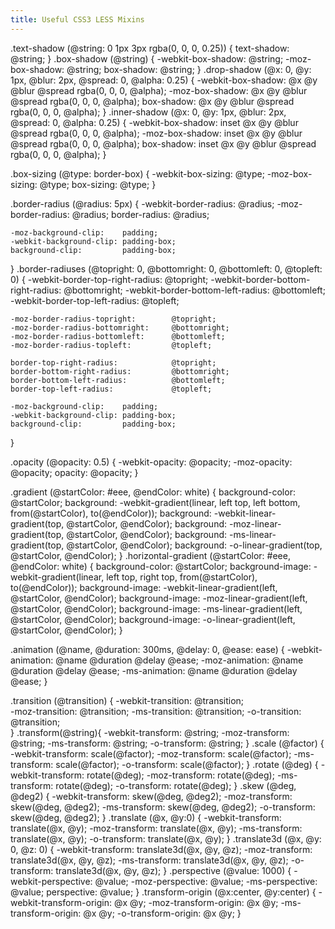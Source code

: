 ```yaml
---
title: Useful CSS3 LESS Mixins
---
```


.text-shadow (@string: 0 1px 3px rgba(0, 0, 0, 0.25)) {
	text-shadow: @string;
}
.box-shadow (@string) {
	-webkit-box-shadow: @string;
	-moz-box-shadow:    @string;
	box-shadow:         @string;
}
.drop-shadow (@x: 0, @y: 1px, @blur: 2px, @spread: 0, @alpha: 0.25) {
	-webkit-box-shadow:	@x @y @blur @spread rgba(0, 0, 0, @alpha);
	-moz-box-shadow:	@x @y @blur @spread rgba(0, 0, 0, @alpha);
	box-shadow:		@x @y @blur @spread rgba(0, 0, 0, @alpha);
}
.inner-shadow (@x: 0, @y: 1px, @blur: 2px, @spread: 0, @alpha: 0.25) {
	-webkit-box-shadow: inset @x @y @blur @spread rgba(0, 0, 0, @alpha);
	-moz-box-shadow:    inset @x @y @blur @spread rgba(0, 0, 0, @alpha);
	box-shadow:         inset @x @y @blur @spread rgba(0, 0, 0, @alpha);
}

.box-sizing (@type: border-box) {
	-webkit-box-sizing: @type;
	-moz-box-sizing:    @type;
	box-sizing:         @type;
}

.border-radius (@radius: 5px) {
	-webkit-border-radius: @radius;
	-moz-border-radius:    @radius;
	border-radius:         @radius;

	-moz-background-clip:    padding;
	-webkit-background-clip: padding-box;
	background-clip:         padding-box;
}
.border-radiuses (@topright: 0, @bottomright: 0, @bottomleft: 0, @topleft: 0) {
	-webkit-border-top-right-radius:    @topright;
	-webkit-border-bottom-right-radius: @bottomright;
	-webkit-border-bottom-left-radius:  @bottomleft;
	-webkit-border-top-left-radius:     @topleft;

	-moz-border-radius-topright:        @topright;
	-moz-border-radius-bottomright:     @bottomright;
	-moz-border-radius-bottomleft:      @bottomleft;
	-moz-border-radius-topleft:         @topleft;

	border-top-right-radius:            @topright;
	border-bottom-right-radius:         @bottomright;
	border-bottom-left-radius:          @bottomleft;
	border-top-left-radius:             @topleft;

	-moz-background-clip:    padding; 
	-webkit-background-clip: padding-box; 
	background-clip:         padding-box; 
}

.opacity (@opacity: 0.5) {
	-webkit-opacity: 	@opacity;
	-moz-opacity: 		@opacity;
	opacity: 		@opacity;
}

.gradient (@startColor: #eee, @endColor: white) {
	background-color: @startColor;
	background: -webkit-gradient(linear, left top, left bottom, from(@startColor), to(@endColor));
	background: -webkit-linear-gradient(top, @startColor, @endColor);
	background: -moz-linear-gradient(top, @startColor, @endColor);
	background: -ms-linear-gradient(top, @startColor, @endColor);
	background: -o-linear-gradient(top, @startColor, @endColor);
}
.horizontal-gradient (@startColor: #eee, @endColor: white) {
 	background-color: @startColor;
	background-image: -webkit-gradient(linear, left top, right top, from(@startColor), to(@endColor));
	background-image: -webkit-linear-gradient(left, @startColor, @endColor);
	background-image: -moz-linear-gradient(left, @startColor, @endColor);
	background-image: -ms-linear-gradient(left, @startColor, @endColor);
	background-image: -o-linear-gradient(left, @startColor, @endColor);
}

.animation (@name, @duration: 300ms, @delay: 0, @ease: ease) {
	-webkit-animation: @name @duration @delay @ease;
	-moz-animation:    @name @duration @delay @ease;
	-ms-animation:     @name @duration @delay @ease;
}

.transition (@transition) {
	-webkit-transition: @transition;  
	-moz-transition:    @transition;
	-ms-transition:     @transition; 
	-o-transition:      @transition;  
}
.transform(@string){
	-webkit-transform: @string;
	-moz-transform: 	 @string;
	-ms-transform: 		 @string;
	-o-transform: 		 @string;
}
.scale (@factor) {
	-webkit-transform: scale(@factor);
	-moz-transform: 	 scale(@factor);
	-ms-transform: 		 scale(@factor);
	-o-transform: 		 scale(@factor);
}
.rotate (@deg) {
	-webkit-transform: rotate(@deg);
	-moz-transform: 	 rotate(@deg);
	-ms-transform: 		 rotate(@deg);
	-o-transform: 		 rotate(@deg);
}
.skew (@deg, @deg2) {
	-webkit-transform:       skew(@deg, @deg2);
	-moz-transform: 	 skew(@deg, @deg2);
	-ms-transform: 		 skew(@deg, @deg2);
	-o-transform: 		 skew(@deg, @deg2);
}
.translate (@x, @y:0) {
	-webkit-transform:       translate(@x, @y);
	-moz-transform: 	 translate(@x, @y);
	-ms-transform: 		 translate(@x, @y);
	-o-transform: 		 translate(@x, @y);
}
.translate3d (@x, @y: 0, @z: 0) {
	-webkit-transform:       translate3d(@x, @y, @z);
	-moz-transform: 	 translate3d(@x, @y, @z);
	-ms-transform: 		 translate3d(@x, @y, @z);
	-o-transform: 		 translate3d(@x, @y, @z);
}
.perspective (@value: 1000) {
	-webkit-perspective: 	@value;
	-moz-perspective: 	@value;
	-ms-perspective: 	@value;
	perspective: 		@value;
}
.transform-origin (@x:center, @y:center) {
	-webkit-transform-origin: @x @y;
	-moz-transform-origin:    @x @y;
	-ms-transform-origin:     @x @y;
	-o-transform-origin:      @x @y;
}